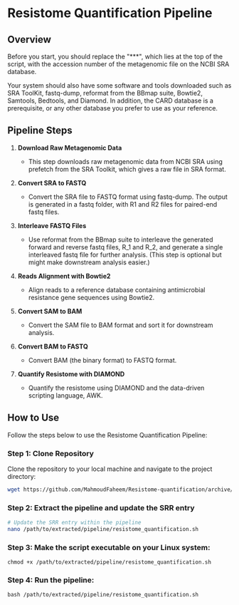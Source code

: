 # Resistome Quantification Pipeline

## Overview

Before you start, you should replace the "***", which lies at the top of the script, with the accession number of the metagenomic file on the NCBI SRA database.

Your system should also have some software and tools downloaded such as SRA ToolKit, fastq-dump, reformat from the BBmap suite, Bowtie2, Samtools, Bedtools, and Diamond. In addition, the CARD database is a prerequisite, or any other database you prefer to use as your reference.

## Pipeline Steps

1. **Download Raw Metagenomic Data**
    - This step downloads raw metagenomic data from NCBI SRA using prefetch from the SRA Toolkit, which gives a raw file in SRA format.

2. **Convert SRA to FASTQ**
    - Convert the SRA file to FASTQ format using fastq-dump. The output is generated in a fastq folder, with R1 and R2 files for paired-end fastq files.

3. **Interleave FASTQ Files**
    - Use reformat from the BBmap suite to interleave the generated forward and reverse fastq files, R_1 and R_2, and generate a single interleaved fastq file for further analysis. (This step is optional but might make downstream analysis easier.)

4. **Reads Alignment with Bowtie2**
    - Align reads to a reference database containing antimicrobial resistance gene sequences using Bowtie2.

5. **Convert SAM to BAM**
    - Convert the SAM file to BAM format and sort it for downstream analysis.

6. **Convert BAM to FASTQ**
    - Convert BAM (the binary format) to FASTQ format.

7. **Quantify Resistome with DIAMOND**
    - Quantify the resistome using DIAMOND and the data-driven scripting language, AWK.



  
## How to Use

Follow the steps below to use the Resistome Quantification Pipeline:

### Step 1: Clone Repository

Clone the repository to your local machine and navigate to the project directory:
```bash
wget https://github.com/MahmoudFaheem/Resistome-quantification/archive/refs/tags/v1.0.0.tar.gz
```

### Step 2: Extract the pipeline and update the SRR entry

```bash
# Update the SRR entry within the pipeline
nano /path/to/extracted/pipeline/resistome_quantification.sh
```

### Step 3: Make the script executable on your Linux system:

```
chmod +x /path/to/extracted/pipeline/resistome_quantification.sh
```

### Step 4: Run the pipeline:

```
bash /path/to/extracted/pipeline/resistome_quantification.sh
```
